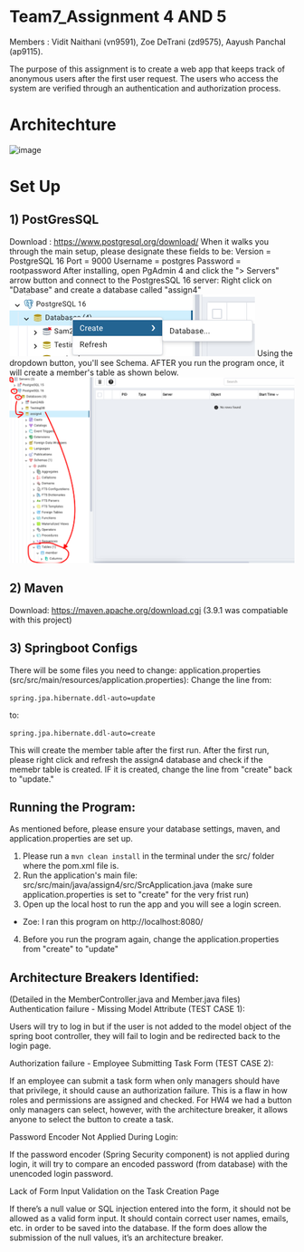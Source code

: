 # Team7_Assignment 4 AND 5
Members : Vidit Naithani (vn9591), Zoe DeTrani (zd9575), Aayush Panchal (ap9115).

The purpose of this assignment is to create a web app that keeps track of anonymous users after the first user request. The users who access the system are verified through an authentication and authorization process.

# Architechture
![image](https://github.com/zd9575/Team7_Assignment4/assets/40785339/0f22aa3f-5b59-4156-a69f-a8f7207078b8)




# Set Up
## 1) PostGresSQL
Download : https://www.postgresql.org/download/
When it walks you through the main setup, please designate these fields to be:
Version = PostgreSQL 16
Port = 9000
Username = postgres
Password = rootpassword
After installing, open PgAdmin 4 and click the "> Servers" arrow button and connect to the PostgresSQL 16 server:
Right click on "Database" and create a database called "assign4"
![image](imgs/DatabaseCreation.png)
Using the dropdown button, you'll see Schema. AFTER you run the program once, it will create a member's table as shown below.
![image](imgs/PgAdminDash.png)

## 2) Maven
Download: https://maven.apache.org/download.cgi (3.9.1 was compatiable with this project)

## 3) Springboot Configs
There will be some files you need to change:
application.properties (src/src/main/resources/application.properties):
Change the line from:

``spring.jpa.hibernate.ddl-auto=update``

to:

``spring.jpa.hibernate.ddl-auto=create``

This will create the member table after the first run. After the first run, please right click and refresh the assign4 database and check if the memebr table is created. 
IF it is created, change the line from "create" back to "update."

## Running the Program:
As mentioned before, please ensure your database settings, maven, and application.properties are set up.
1) Please run a ``mvn clean install`` in the terminal under the src/ folder where the pom.xml file is.
2) Run the application's main file: src/src/main/java/assign4/src/SrcApplication.java (make sure application.properties is set to "create" for the very frist run)
3) Open up the local host to run the app and you will see a login screen.
- Zoe: I ran this program on http://localhost:8080/
4) Before you run the program again, change the application.properties from "create" to "update"


## Architecture Breakers Identified:
(Detailed in the MemberController.java and Member.java files)
Authentication failure - Missing Model Attribute (TEST CASE 1):

Users will try to log in but if the user is not added to the model object of the spring boot controller, they will fail to login and be redirected back to the login page.

Authorization failure - Employee Submitting Task Form  (TEST CASE 2):

If an employee can submit a task form when only managers should have that privilege, it should cause an authorization failure. This is a flaw in how roles and permissions are assigned and checked. For HW4 we had a button only managers can select, however, with the architecture breaker, it allows anyone to select the button to create a task.

Password Encoder Not Applied During Login:

If the password encoder (Spring Security component) is not applied during login, it will try to compare an encoded password (from database) with the unencoded login password. 

Lack of Form Input Validation on the Task Creation Page

If there’s a null value or SQL injection entered into the form, it should not be allowed as a valid form input. It should contain correct user names, emails, etc. in order to be saved into the database. If the form does allow the submission of the null values, it’s an architecture breaker.
